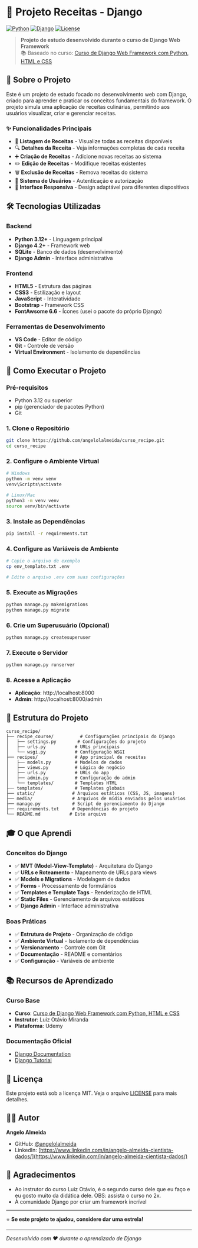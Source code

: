 # 🍳 Projeto Receitas - Django

[![Python](https://img.shields.io/badge/Python-3.8+-blue.svg)](https://www.python.org/downloads/)
[![Django](https://img.shields.io/badge/Django-4.2+-green.svg)](https://www.djangoproject.com/)
[![License](https://img.shields.io/badge/License-MIT-yellow.svg)](LICENSE)

> **Projeto de estudo desenvolvido durante o curso de Django Web Framework**  
> 📚 Baseado no curso: [Curso de Django Web Framework com Python, HTML e CSS](https://www.udemy.com/course/curso-de-django-web-framework-com-python-html-e-css/)

## 🎯 Sobre o Projeto

Este é um projeto de estudo focado no desenvolvimento web com Django, criado para aprender e praticar os conceitos fundamentais do framework. O projeto simula uma aplicação de receitas culinárias, permitindo aos usuários visualizar, criar e gerenciar receitas.

### ✨ Funcionalidades Principais

- 📖 **Listagem de Receitas** - Visualize todas as receitas disponíveis
- 🔍 **Detalhes da Receita** - Veja informações completas de cada receita
- ➕ **Criação de Receitas** - Adicione novas receitas ao sistema
- ✏️ **Edição de Receitas** - Modifique receitas existentes
- 🗑️ **Exclusão de Receitas** - Remova receitas do sistema
- 👤 **Sistema de Usuários** - Autenticação e autorização
- 🎨 **Interface Responsiva** - Design adaptável para diferentes dispositivos

## 🛠️ Tecnologias Utilizadas

### Backend
- **Python 3.12+** - Linguagem principal
- **Django 4.2+** - Framework web
- **SQLite** - Banco de dados (desenvolvimento)
- **Django Admin** - Interface administrativa

### Frontend
- **HTML5** - Estrutura das páginas
- **CSS3** - Estilização e layout
- **JavaScript** - Interatividade
- **Bootstrap** - Framework CSS
- **FontAwsome 6.6** - Ícones (usei o pacote do próprio Django)

### Ferramentas de Desenvolvimento
- **VS Code** - Editor de código
- **Git** - Controle de versão
- **Virtual Environment** - Isolamento de dependências

## 🚀 Como Executar o Projeto

### Pré-requisitos

- Python 3.12 ou superior
- pip (gerenciador de pacotes Python)
- Git

### 1. Clone o Repositório

```bash
git clone https://github.com/angelolalmeida/curso_recipe.git
cd curso_recipe
```

### 2. Configure o Ambiente Virtual

```bash
# Windows
python -m venv venv
venv\Scripts\activate

# Linux/Mac
python3 -m venv venv
source venv/bin/activate
```

### 3. Instale as Dependências

```bash
pip install -r requirements.txt
```

### 4. Configure as Variáveis de Ambiente

```bash
# Copie o arquivo de exemplo
cp env_template.txt .env

# Edite o arquivo .env com suas configurações
```

### 5. Execute as Migrações

```bash
python manage.py makemigrations
python manage.py migrate
```

### 6. Crie um Superusuário (Opcional)

```bash
python manage.py createsuperuser
```

### 7. Execute o Servidor

```bash
python manage.py runserver
```

### 8. Acesse a Aplicação

- **Aplicação**: http://localhost:8000
- **Admin**: http://localhost:8000/admin

## 📁 Estrutura do Projeto

```
curso_recipe/
├── recipe_course/          # Configurações principais do Django
│   ├── settings.py        # Configurações do projeto
│   ├── urls.py           # URLs principais
│   └── wsgi.py           # Configuração WSGI
├── recipes/              # App principal de receitas
│   ├── models.py         # Modelos de dados
│   ├── views.py          # Lógica de negócio
│   ├── urls.py           # URLs do app
│   ├── admin.py          # Configuração do admin
│   └── templates/        # Templates HTML
├── templates/            # Templates globais
├── static/              # Arquivos estáticos (CSS, JS, imagens)
├── media/               # Arquivos de mídia enviados pelos usuários
├── manage.py            # Script de gerenciamento do Django
├── requirements.txt     # Dependências do projeto
└── README.md           # Este arquivo
```

## 🎓 O que Aprendi

### Conceitos do Django
- ✅ **MVT (Model-View-Template)** - Arquitetura do Django
- ✅ **URLs e Roteamento** - Mapeamento de URLs para views
- ✅ **Models e Migrations** - Modelagem de dados
- ✅ **Forms** - Processamento de formulários
- ✅ **Templates e Template Tags** - Renderização de HTML
- ✅ **Static Files** - Gerenciamento de arquivos estáticos
- ✅ **Django Admin** - Interface administrativa

### Boas Práticas
- ✅ **Estrutura de Projeto** - Organização de código
- ✅ **Ambiente Virtual** - Isolamento de dependências
- ✅ **Versionamento** - Controle com Git
- ✅ **Documentação** - README e comentários
- ✅ **Configuração** - Variáveis de ambiente

## 📚 Recursos de Aprendizado

### Curso Base
- **Curso**: [Curso de Django Web Framework com Python, HTML e CSS](https://www.udemy.com/course/curso-de-django-web-framework-com-python-html-e-css/)
- **Instrutor**: Luiz Otávio Miranda
- **Plataforma**: Udemy

### Documentação Oficial
- [Django Documentation](https://docs.djangoproject.com/)
- [Django Tutorial](https://docs.djangoproject.com/en/stable/intro/tutorial01/)

## 📝 Licença

Este projeto está sob a licença MIT. Veja o arquivo [LICENSE](LICENSE) para mais detalhes.

## 👨‍💻 Autor

**Angelo Almeida**
- GitHub: [@angelolalmeida](https://github.com/angelolalmeida)
- LinkedIn: [https://www.linkedin.com/in/angelo-almeida-cientista-dados/](https://www.linkedin.com/in/angelo-almeida-cientista-dados/)

## 🙏 Agradecimentos

- Ao instrutor do curso Luiz Otávio, é o segundo curso dele que eu faço e eu gosto muito da didática dele. OBS: assista o curso no 2x.
- À comunidade Django por criar um framework incrível


---

⭐ **Se este projeto te ajudou, considere dar uma estrela!**

---

*Desenvolvido com ❤️ durante o aprendizado de Django*
